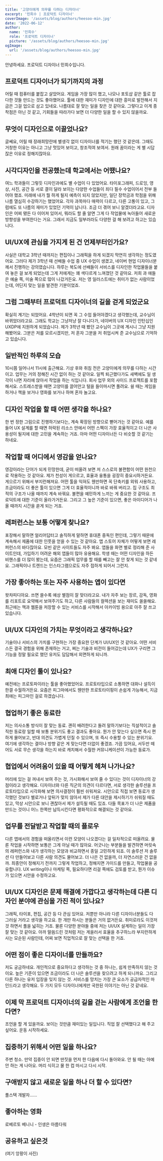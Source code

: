 ```yaml
---
title: '고양이에게 의무를 다하는 디자이너'
excerpt: '민희수 | 프로덕트 디자이너'
coverImage: '/assets/blog/authors/heesoo-min.jpg'
date: '2022-06-12'
author:
  name: '민희수'
  role: '프로덕트 디자이너'
  picture: '/assets/blog/authors/heesoo-min.jpg'
ogImage:
  url: '/assets/blog/authors/heesoo-min.jpg'
---
```


안녕하세요. 프로덕트 디자이너 민희수입니다.

## 프로덕트 디자이너가 되기까지의 과정

어릴 때 컴퓨터를 붙잡고 살았어요. 게임을 가장 많이 했고, 나모나 포토샵 같은 툴로 잡다한 것들 만드는 것도 좋아했어요. 툴에 대한 재미가 디자인에 대한 흥미로 발전해서 지금은 그걸 업으로 삼고 있네요. 나름대로 잘 맞는 일을 찾은 것 같아요. 그렇다고 이게 종착점은 아닌 것 같고, 기회들을 따라가다 보면 더 다양한 일을 할 수 있지 않을까요.

## 무엇이 디자인으로 이끌었나요?

글쎄요, 어릴 때 장래희망란에 별생각 없이 디자이너를 적기는 했던 것 같은데. 그때도 거창한 이유는 아니고 그냥 멋있어 보이고, 창조적여 보여서. 원래 꿈이라는 게 별 시답잖은 이유로 정해지잖아요.

## 시각디자인을 전공했는데 학교에서는 어땠나요?

여느 학과들이 그렇듯 디자인과에도 별 수업이 다 있었어요. 타이포그래피, 드로잉, 영상, 사진, 공간 등 서로 결이 달라 보이는 다양한 수업들이 죄다 필수 수업이어서 전부 들어야 했죠. 미래에 내가 뭘 하게 될지 예측이 되지 않았지만, 일단 장학금과 학점을 위해 나름 열심히 수강하기는 했었어요. 각자 과목마다 매력이 다르고, 다른 고통이 있고, 그럼에도 또 나름의 재미가 있었던 기억이 납니다. 조금 더 겪어 보니 알겠더라고요. 디자인은 어찌 됐든 다 이어져 있어서, 뭐라도 할 줄 알면 그게 다 작업물에 녹아들어 새로운 방향성을 부여한다는 거요. 그래서 지금도 일부러라도 다양한 걸 해 보려고 하고는 있습니다.

## UI/UX에 관심을 가지게 된 건 언제부터인가요?

사실은 대학교 3학년 때까지는 편집이나 그래픽을 하게 되겠지 막연히 생각하는 정도였어요. 그러다 제가 3학년 때 선배들 수업 중 UX 수업이 생겼고, 네이버 현업 디자이너분께서 진행하는 강의였습니다. 하루는 복도에 선배들이 서비스를 디자인한 작업물들을 붙여 놓은 걸 보게 되었는데 그게 저에게는 꽤 색다르게 느껴졌던 것 같아요. 저희 과 애들은 예술 쪽, 미술 쪽으로 많이 나갔거든요. 저는 영 일러스트에는 취미가 없는 사람이었는데, 어딘지 맞는 일을 발견한 기분이었죠.

## 그럼 그때부터 프로덕트 디자이너의 길을 걷게 되었군요

확실히 계기는 되었어요. 4학년이 되면 꼭 그 수업 들어야겠다고 생각했는데, 교수님이 바뀌었더라고요. 그래도 학교는 그냥저냥 잘 다니다가, 네이버의 UX 디자인 인턴십인 UXDP에 지원하게 되었습니다. 제가 3학년 때 봤던 교수님이 그곳에 계시니 그냥 지원해봤어요. 그분은 저를 모르시겠지만, 저 혼자 그분을 저 취업시켜 준 교수님으로 기억하고 있습니다.

## 일반적인 하루의 모습

10시쯤 일어나서 11시에 출근해요. 기상 후와 취침 전은 고양이에게 의무를 다하는 시간이고. 업무는 거의 정해진 시간 없이 하는 것 같아요. 일찍 퇴근했다가도 새벽에도 일 생각이 나면 자리에 앉아서 작업을 하는 식입니다. 회사 업무 외의 사이드 프로젝트를 포함해서요. 스트레스받을 때면 고양이를 끌어안고 털을 들이마시면 풀려요. 쉴 때는 게임을 하거나 책을 보거나 영화를 보거나 하며 혼자 놀고요.

## 디자인 작업을 할 때 어떤 생각을 하나요?

한 번 정한 그림으로 진행하기보다는, 계속 확장된 방향으로 뻗어가는 것 같아요. 예를 들어 UX 설계를 할 때면 허락된 리소스 안에서 어떤 스펙이 가장 효율적이고 더 나은 사용성이 될지에 대한 고민을 계속하는 거죠. 아마 어떤 디자이너든 다 비슷할 것 같기는 하네요.

## 작업할 때 어디에서 영감을 얻나요?

영감이라는 단어가 되게 민망한데, 굳이 떠올려 보면 저 스스로의 불편함이 어떤 원천으로 작용하는 것 같아요. 제가 천성이 게으르고, 효율과 융통을 굉장히 중요시하거든요. 게으르기 위해서 부지런해져요. 어떤 툴을 익혀도 웬만하면 꼭 단축키를 외워 사용하고, 조금이라도 더 좋은 툴이 있으면 그게 더 효율적이니까 바로 바꿔 버리고. 집 구조도 최적의 구조가 나올 때까지 계속 바꿔요. 불편을 예민하게 느끼는 게 중요한 것 같아요. 프로덕트에 대한 기준이 올라가거든요. 그리고 그 높은 기준이 있으면, 좋은 아이디어가 나올 때까지 시간을 쏟게 되는 거죠.

## 레퍼런스는 보통 어떻게 찾나요?

포장해서 말하면 얼리어답터고 솔직하게 말하면 휴대폰 중독인 편인데, 그렇기 때문에 계속해서 제품에 대한 인풋을 얻을 수 있는 것 같아요. 앱 스토어 자체가 어떻게 보면 레퍼런스의 바다잖아요. 모빈 같은 사이트들도 자주 봐요. 앱들을 화면 별로 정리해 준 사이트인데, 가입하기 어려운 해외 앱들이 많아 유용해요. 학생 때는 어떤 디자인을 하든 비핸스를 더 많이 봤는데, 요즘은 그래픽 업무를 할 때를 빼고는 잘 안 찾게 되는 것 같네요. 그래픽이나 트렌드는 인스타그램으로도 자주 접하게 되어서 그런지.

## 가장 좋아하는 또는 자주 사용하는 앱이 있다면

왓챠피디아요. 쓰면 쓸수록 예상 별점이 잘 맞더라고요. 내가 자주 보는 장르, 감독, 영화를 리포트로 요약해서 보여주기도 하고, 다른 사람들의 컬렉션을 보는 재미도 쏠쏠해요. 최근에는 책과 웹툰을 저장할 수 있는 서비스를 시작해서 아카이빙 용으로 아주 잘 쓰고 있습니다.

## UI/UX 디자인의 가치는 무엇이라고 생각하나요?

기술이나 서비스의 가치를 구현하는 가장 중요한 단계가 UI/UX인 것 같아요. 어떤 서비스든 결국 경험을 위해 존재하는 거고, 쩌는 기술과 비전이 들어갔는데 UX가 구리면 그 기능을 정말 필요로 했던 유저도 답답해서 외면하게 되니까.

## 최애 디자인 툴이 있나요?

예전에는 프로토파이라는 툴을 좋아했었어요. 프로토타입으로 소통하면 대화나 설득이 한결 수월하거든요. 요즘은 피그마에서도 웬만한 프로토타이핑이 손쉽게 가능해서, 지금 최애는 피그마인 걸로 하겠습니다.

## 협업하기 좋은 동료란

저는 의사소통 방식이 잘 맞는 동료. 괜히 배려한다고 돌려 말하기보다는 직설적이고 솔직한 동료랑 일할 때 보통 분위기도 좋고 결과도 좋아요. 뭔가 안 맞는다 싶으면 즉시 편하게 물어보고, 반대 의견도 가볍게 던질 수 있으며, 또 즉시 수용할 수 있는 분위기요. 여기에 생각하는 결이나 방향 같은 게 맞는다면 더없이 좋겠죠. 가끔 있어요, 서두만 떼어도 서로 무슨 생각을 하는지 바로 캐치해서 수월한 커뮤니케이션이 가능한 동료가.

## 협업에서 어려움이 있을 때 어떻게 헤쳐 나가나요?

머리에 있는 걸 꺼내서 보여 주는 것, 가시화해서 보여 줄 수 있다는 것이 디자이너의 강점이라고 생각해요. 디자이너와 다른 직군의 의견이 다르다면, 서로 생각한 솔루션을 프로토타입으로 시각화해 보면 의사결정이 훨씬 쉬워져요. 시안으로 직접 보면 동료가 생각했던 것보다 별로거나 앞뒤가 맞지 않아서 제가 다른 대안을 제시하기가 쉬워질 때도 있고, 막상 시안으로 보니 괜찮아서 제가 설득될 때도 있죠. 다들 목표가 더 나은 제품을 만드는 것이니 어느 한쪽만 납득시킨다면 평화적으로 해결되는 것 같아요.

## 업무를 전달받고 작업할 때의 플로우

다른 앱에서의 경험을 떠올리면서 이런 모양이 나오겠다는 걸 일차적으로 떠올려요. 물론 작업을 시작하면 보통은 그게 아닐 때가 많아요. 어긋나는 부분들을 발견하면 머릿속의 레퍼런스와 내가 생각하는 모양과 비교하면서 종일 고민하게 되죠. 이 솔루션 저 솔루션 다 만들어보고 다른 사람 의견도 물어보고. 더 나은 건 없을까, 더 자연스러운 건 없을까. 최종안이 정해지기 전까지 그렇게 작업하고, 정해지면 가이드를 만들고, 작업물을 공유합니다. UX writing이나 마케팅 쪽, 필요하다면 리걸 쪽에도 검토를 받고, 뭔가 이슈가 있으면 시안을 수정하고요.

## UI/UX 디자인은 문제 해결에 가깝다고 생각하는데 다른 디자인 분야에 관심을 가진 적이 있나요?

그래픽, 타이포, 편집, 공간 등 다 관심 있어요. 저뿐만 아니라 다른 디자이너분들도 다 그러실 거라고 생각을 하고요. 한 개만 하시는 분들은 거의 없거든요. 취미로라도 이것저것 하면서 풀을 넓히는 거죠. 물론 다양한 분야들 중에 저는 UI/UX 설계하는 일이 가장 잘 맞는 것 같아요. 아까 말씀드린 것처럼 저는 게을러서 효율을 추구하느라 부지런하게 사는 모순된 사람인데, 어찌 보면 직업적으로 잘 맞는 선택을 한 거죠.

## 어떤 점이 좋은 디자이너를 만들까요?

저도 궁금하네요. 개인적으로 중요하다고 생각하는 것 중 하나는, 쉽게 만족하지 않는 것이요. 높은 기준이 있으면 조금이라도 더 나은 솔루션을 찾으려고 하게 되니까요. 그리고 다른 하나는 유저 입장을 잊지 않는 것. 서비스를 망치는 가장 큰 요소가 공급자적인 마인드라고 생각해요. 두 가지 모두 디자이너에게만 국한된 이야기는 아닌 것 같네요.

## 이제 막 프로덕트 디자이너의 길을 걷는 사람에게 조언을 한다면?

조언을 할 게 있을까요. 보이는 것만큼 재미있는 일입니다. 직업 잘 선택했다고 해 주고 싶어요. 운동 시작하세요.

## 집중하기 위해서 어떤 일을 하나요?

주변 청소. 만약 집중이 안 되면 딴짓을 먼저 한 다음에 다시 돌아와요. 안 될 때는 아예 안 하는 게 나아요. 머리 식히고 물 한 컵 마시고 다시 시작.

## 구애받지 않고 새로운 일을 하나 더 할 수 있다면?

풀스택 개발자……

## 좋아하는 영화

로베르토 베니니 - 인생은 아름다워

## 공유하고 싶은것

(여기 앙팡이 사진)